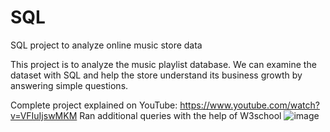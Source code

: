 # SQL

SQL project to analyze online music store data

This project is  to analyze the music playlist database. We can examine the dataset with SQL and help the store understand its business growth by answering simple questions.

Complete project explained on YouTube: https://www.youtube.com/watch?v=VFIuIjswMKM
Ran additional queries with the help of W3school
![image](https://github.com/Manpreetkaur0509/SQL/assets/146500547/a387c821-0048-465e-adca-d9d3f76fbed6)

